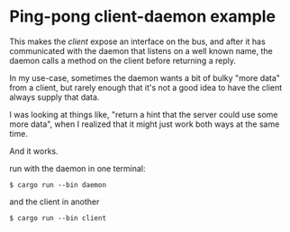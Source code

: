 # Ping-pong client-daemon example

This makes the _client_ expose an interface on the bus, and after it has
communicated with the daemon that listens on a well known name, the daemon
calls a method on the client before returning a reply.

In my use-case, sometimes the daemon wants a bit of bulky "more data" from a
client, but rarely enough that it's not a good idea to have the client always
supply that data.

I was looking at things like, "return a hint that the server could use some
more data",  when I realized that it might just work both ways at the same
time.

And it works.

run with the daemon in one terminal:

    $ cargo run --bin daemon

and the client in another

    $ cargo run --bin client
